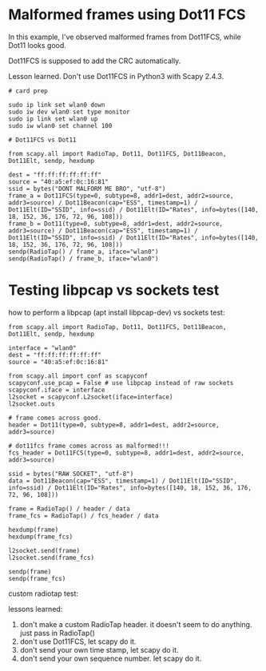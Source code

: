 # Malformed frames using Dot11 FCS

In this example, I've observed malformed frames from Dot11FCS, while Dot11 looks good.

Dot11FCS is supposed to add the CRC automatically.

Lesson learned. Don't use Dot11FCS in Python3 with Scapy 2.4.3.

```
# card prep

sudo ip link set wlan0 down
sudo iw dev wlan0 set type monitor
sudo ip link set wlan0 up
sudo iw wlan0 set channel 100

# Dot11FCS vs Dot11

from scapy.all import RadioTap, Dot11, Dot11FCS, Dot11Beacon, Dot11Elt, sendp, hexdump

dest = "ff:ff:ff:ff:ff:ff"
source = "40:a5:ef:0c:16:81"
ssid = bytes("DONT MALFORM ME BRO", "utf-8")
frame_a = Dot11FCS(type=0, subtype=8, addr1=dest, addr2=source, addr3=source) / Dot11Beacon(cap="ESS", timestamp=1) / Dot11Elt(ID="SSID", info=ssid) / Dot11Elt(ID="Rates", info=bytes([140, 18, 152, 36, 176, 72, 96, 108]))
frame_b = Dot11(type=0, subtype=8, addr1=dest, addr2=source, addr3=source) / Dot11Beacon(cap="ESS", timestamp=1) / Dot11Elt(ID="SSID", info=ssid) / Dot11Elt(ID="Rates", info=bytes([140, 18, 152, 36, 176, 72, 96, 108]))
sendp(RadioTap() / frame_a, iface="wlan0")
sendp(RadioTap() / frame_b, iface="wlan0")
```

# Testing libpcap vs sockets test

how to perform a libpcap (apt install libpcap-dev) vs sockets test:

```
from scapy.all import RadioTap, Dot11, Dot11FCS, Dot11Beacon, Dot11Elt, sendp, hexdump

interface = "wlan0"
dest = "ff:ff:ff:ff:ff:ff"
source = "40:a5:ef:0c:16:81"

from scapy.all import conf as scapyconf
scapyconf.use_pcap = False # use libpcap instead of raw sockets
scapyconf.iface = interface
l2socket = scapyconf.L2socket(iface=interface)
l2socket.outs

# frame comes across good.
header = Dot11(type=0, subtype=8, addr1=dest, addr2=source, addr3=source)

# dot11fcs frame comes across as malformed!!! 
fcs_header = Dot11FCS(type=0, subtype=8, addr1=dest, addr2=source, addr3=source) 

ssid = bytes("RAW SOCKET", "utf-8")
data = Dot11Beacon(cap="ESS", timestamp=1) / Dot11Elt(ID="SSID", info=ssid) / Dot11Elt(ID="Rates", info=bytes([140, 18, 152, 36, 176, 72, 96, 108]))

frame = RadioTap() / header / data
frame_fcs = RadioTap() / fcs_header / data

hexdump(frame)
hexdump(frame_fcs)

l2socket.send(frame)
l2socket.send(frame_fcs)

sendp(frame)
sendp(frame_fcs)
```

custom radiotap test:

lessons learned:

1. don't make a custom RadioTap header. it doesn't seem to do anything. just pass in RadioTap()
2. don't use Dot11FCS, let scapy do it.
3. don't send your own time stamp, let scapy do it.
4. don't send your own sequence number. let scapy do it.